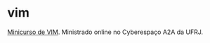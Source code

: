 # vim

[Minicurso de VIM](https://youtu.be/NO4bVMLtyJ "Minicurso de VIM"). Ministrado online no Cyberespaço A2A da UFRJ.
